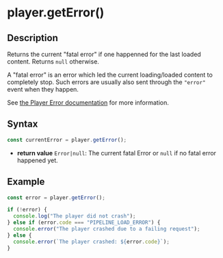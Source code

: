 # player.getError()

## Description

Returns the current "fatal error" if one happenned for the last loaded content.
Returns `null` otherwise.

A "fatal error" is an error which led the current loading/loaded content to
completely stop.
Such errors are usually also sent through the `"error"` event when they happen.

See [the Player Error documentation](../Player_Errors.md) for more information.

## Syntax

```js
const currentError = player.getError();
```
  - **return value** `Error|null`: The current fatal Error or `null` if no fatal
    error happened yet.

## Example

```js
const error = player.getError();

if (!error) {
  console.log("The player did not crash");
} else if (error.code === "PIPELINE_LOAD_ERROR") {
  console.error("The player crashed due to a failing request");
} else {
  console.error(`The player crashed: ${error.code}`);
}
```

